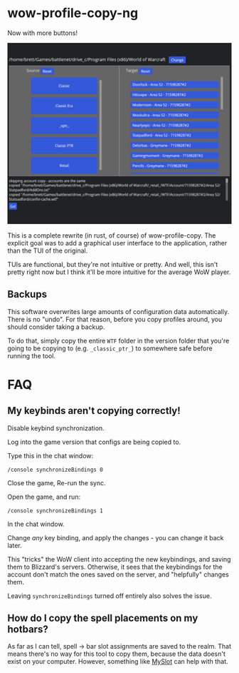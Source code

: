 # wow-profile-copy-ng

Now with more buttons!

![](image.png)

This is a complete rewrite (in rust, of course) of wow-profile-copy. The explicit goal was to add a graphical user interface to the application, rather than the TUI of the original.

TUIs are functional, but they're not intuitive or pretty. And well, this isn't pretty right now but I think it'll be more intuitive for the average WoW player.

## Backups

This software overwrites large amounts of configuration data automatically. There is no "undo". For that reason, before you copy profiles around, you should consider taking a backup.

To do that, simply copy the entire `WTF` folder in the version folder that you're going to be copying to (e.g. `_classic_ptr_`) to somewhere safe before running the tool.

# FAQ

## My keybinds aren't copying correctly!

Disable keybind synchronization.

Log into the game version that configs are being copied to.

Type this in the chat window:
```
/console synchronizeBindings 0
```

Close the game, Re-run the sync.

Open the game, and run:
```
/console synchronizeBindings 1
```
In the chat window.

Change *any* key binding, and apply the changes - you can change it back later.

This "tricks" the WoW client into accepting the new keybindings, and saving them to Blizzard's servers. Otherwise, it sees that the keybindings for the account don't match the ones saved on the server, and "helpfully" changes them.

Leaving `synchronizeBindings` turned off entirely also solves the issue.

## How do I copy the spell placements on my hotbars?

As far as I can tell, spell -> bar slot assignments are saved to the realm. That means there's no way for this tool to copy them, because the data doesn't exist on your computer. However, something like [MySlot](https://github.com/tg123/myslot) can help with that.
